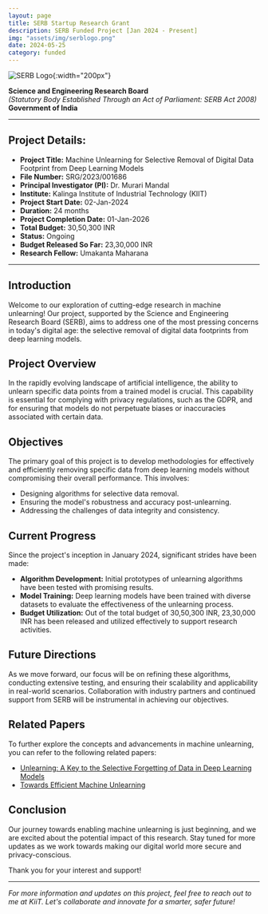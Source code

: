 ```yaml
---
layout: page
title: SERB Startup Research Grant
description: SERB Funded Project [Jan 2024 - Present]
img: "assets/img/serblogo.png"
date: 2024-05-25
category: funded
---
```


![SERB Logo](https://acceleratevigyan.gov.in/assets/images/about/serblogo_logo.png){:width="200px"}

**Science and Engineering Research Board**  
_(Statutory Body Established Through an Act of Parliament: SERB Act 2008)_  
**Government of India**

---

## Project Details:

- **Project Title:** Machine Unlearning for Selective Removal of Digital Data Footprint from Deep Learning Models
- **File Number:** SRG/2023/001686
- **Principal Investigator (PI):** Dr. Murari Mandal
- **Institute:** Kalinga Institute of Industrial Technology (KIIT)
- **Project Start Date:** 02-Jan-2024
- **Duration:** 24 months
- **Project Completion Date:** 01-Jan-2026
- **Total Budget:** 30,50,300 INR
- **Status:** Ongoing
- **Budget Released So Far:** 23,30,000 INR
- **Research Fellow:** Umakanta Maharana

---

## Introduction

Welcome to our exploration of cutting-edge research in machine unlearning! Our project, supported by the Science and Engineering Research Board (SERB), aims to address one of the most pressing concerns in today's digital age: the selective removal of digital data footprints from deep learning models.

## Project Overview

In the rapidly evolving landscape of artificial intelligence, the ability to unlearn specific data points from a trained model is crucial. This capability is essential for complying with privacy regulations, such as the GDPR, and for ensuring that models do not perpetuate biases or inaccuracies associated with certain data.

## Objectives

The primary goal of this project is to develop methodologies for effectively and efficiently removing specific data from deep learning models without compromising their overall performance. This involves:

- Designing algorithms for selective data removal.
- Ensuring the model's robustness and accuracy post-unlearning.
- Addressing the challenges of data integrity and consistency.

## Current Progress

Since the project's inception in January 2024, significant strides have been made:

- **Algorithm Development:** Initial prototypes of unlearning algorithms have been tested with promising results.
- **Model Training:** Deep learning models have been trained with diverse datasets to evaluate the effectiveness of the unlearning process.
- **Budget Utilization:** Out of the total budget of 30,50,300 INR, 23,30,000 INR has been released and utilized effectively to support research activities.

## Future Directions

As we move forward, our focus will be on refining these algorithms, conducting extensive testing, and ensuring their scalability and applicability in real-world scenarios. Collaboration with industry partners and continued support from SERB will be instrumental in achieving our objectives.

## Related Papers

To further explore the concepts and advancements in machine unlearning, you can refer to the following related papers:

- [Unlearning: A Key to the Selective Forgetting of Data in Deep Learning Models](https://arxiv.org/pdf/2210.08196)
- [Towards Efficient Machine Unlearning](https://arxiv.org/pdf/2201.05629)

## Conclusion

Our journey towards enabling machine unlearning is just beginning, and we are excited about the potential impact of this research. Stay tuned for more updates as we work towards making our digital world more secure and privacy-conscious.

Thank you for your interest and support!

---

_For more information and updates on this project, feel free to reach out to me at KiiT. Let's collaborate and innovate for a smarter, safer future!_

